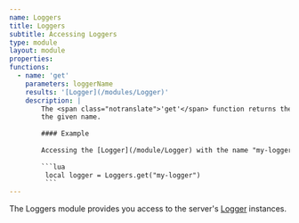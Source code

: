 ```yaml
---
name: Loggers
title: Loggers
subtitle: Accessing Loggers
type: module
layout: module
properties:
functions:
  - name: 'get'
    parameters: loggerName
    results: '[Logger](/modules/Logger)'
    description: |
        The <span class="notranslate">'get'</span> function returns the [Logger](/module/Logger) with
        the given name.
        
        #### Example
        
        Accessing the [Logger](/module/Logger) with the name "my-logger".
        
        ```lua
         local logger = Loggers.get("my-logger")
         ```
---
```


The <span class="notranslate">Loggers</span> module provides you access to the server's
[Logger](/module/Logger) instances.
